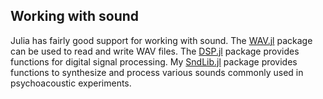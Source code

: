 ## Working with sound

Julia has fairly good support for working with sound. The [WAV.jl](https://github.com/dancasimiro/WAV.jl) package can be used to read and write WAV files. The [DSP.jl](https://github.com/JuliaDSP/DSP.jl) package provides functions for digital signal processing. My [SndLib.jl](https://github.com/sam81/SndLib.jl) package provides functions to synthesize and process various sounds commonly used in psychoacoustic experiments.
